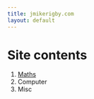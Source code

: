 ```yaml
---
title: jmikerigby.com
layout: default
---
```


# Site contents
1. [Maths](www.jmikerigby.com/maths/maths.md)
2. Computer
3. Misc
